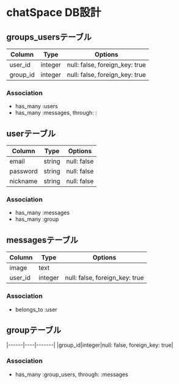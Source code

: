 # chatSpace DB設計
## groups_usersテーブル
|Column|Type|Options|
|------|----|-------|
|user_id|integer|null: false, foreign_key: true|
|group_id|integer|null: false, foreign_key: true|
### Association
- has_many :users
- has_many :messages, through: :

## userテーブル
|Column|Type|Options|
|------|----|-------|
|email|string|null: false|
|password|string|null: false|
|nickname|string|null: false|
### Association
- has_many :messages
- has_many :group

## messagesテーブル
|Column|Type|Options|
|------|----|-------|
|image|text||
|user_id|integer|null: false, foreign_key: true|
### Association
- belongs_to :user


## groupテーブル
|------|----|-------|
|group_id|integer|null: false, foreign_key: true|
### Association
- has_many :group_users, through: :messages



